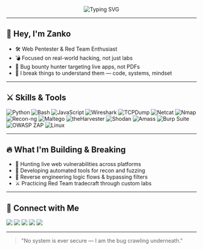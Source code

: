<p align="center">
  <img src="https://readme-typing-svg.demolab.com?font=JetBrains+Mono&size=24&duration=3000&pause=1000&center=true&vCenter=true&width=500&lines=ZANKO+%7C+Web+Pentester;Bug+Bounty+Hunter;Red+Hat+Hacker+in+Progress;Built+from+Pain+%26+Code" alt="Typing SVG" />
</p>

---

## 👾 Hey, I'm Zanko

- 🛠️ Web Pentester & Red Team Enthusiast
- 💣 Focused on real-world hacking, not just labs
- 🎯 Bug bounty hunter targeting live apps, not PDFs
- 🧠 I break things to understand them — code, systems, mindset

---

## ⚔️ Skills & Tools

![Python](https://img.shields.io/badge/-Python-3776AB?style=flat-square&logo=python&logoColor=white)
![Bash](https://img.shields.io/badge/-Bash-4EAA25?style=flat-square&logo=gnubash&logoColor=white)
![JavaScript](https://img.shields.io/badge/-JavaScript-F7DF1E?style=flat-square&logo=javascript&logoColor=black)
![Wireshark](https://img.shields.io/badge/-Wireshark-1679A7?style=flat-square&logo=wireshark&logoColor=white)
![TCPDump](https://img.shields.io/badge/-TCPDump-009688?style=flat-square&logo=gnu&logoColor=white)
![Netcat](https://img.shields.io/badge/-Netcat-444444?style=flat-square&logo=linux&logoColor=white)
![Nmap](https://img.shields.io/badge/-Nmap-004372?style=flat-square&logo=nmap&logoColor=white)
![Recon-ng](https://img.shields.io/badge/-Recon--ng-6A0DAD?style=flat-square&logo=gnupg&logoColor=white)
![Maltego](https://img.shields.io/badge/-Maltego-0080FF?style=flat-square&logo=maltego&logoColor=white)
![theHarvester](https://img.shields.io/badge/-theHarvester-212121?style=flat-square&logo=hackthebox&logoColor=white)
![Shodan](https://img.shields.io/badge/-Shodan-FF0000?style=flat-square&logo=shodan&logoColor=white)
![Amass](https://img.shields.io/badge/-Amass-336791?style=flat-square&logo=linuxfoundation&logoColor=white)
![Burp Suite](https://img.shields.io/badge/-Burp%20Suite-orange?style=flat-square&logo=burp-suite&logoColor=white)
![OWASP ZAP](https://img.shields.io/badge/-OWASP%20ZAP-009DC4?style=flat-square&logo=owasp&logoColor=white)
![Linux](https://img.shields.io/badge/-Linux-FCC624?style=flat-square&logo=linux&logoColor=black)

---

## 🔥 What I'm Building & Breaking

- 🎯 Hunting live web vulnerabilities across platforms
- 🔧 Developing automated tools for recon and fuzzing
- 🧠 Reverse engineering logic flows & bypassing filters
- ⚔️ Practicing Red Team tradecraft through custom labs

---

## 📡 Connect with Me

<a href="#"><img src="https://img.shields.io/badge/HackerOne-Profile-black?logo=hackerone" /></a>
<a href="#"><img src="https://img.shields.io/badge/Bugcrowd-Researcher-orange?logo=bugcrowd" /></a>
<a href="https://t.me/zankode"><img src="https://img.shields.io/badge/Telegram-@zankodesec-blue?logo=telegram" /></a>
<a href="https://instagram.com/zankodesec"><img src="https://img.shields.io/badge/Instagram-@zankodesec-pink?logo=instagram" /></a>
<a href="mailto:zankodesec@gmail.com"><img src="https://img.shields.io/badge/Email-zankodesec%40gmail.com-red?logo=gmail" /></a>

---

> "No system is ever secure — I am the bug crawling underneath."
